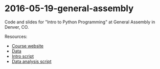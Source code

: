 # 2016-05-19-general-assembly
Code and slides for "Intro to Python Programming" at General Assembly in Denver, CO.


Resources:

- [Course website](https://generalassemb.ly/education/introduction-to-python-programming/denver/23900)
- [Data](https://github.com/mcdickenson/2016-05-19-general-assembly/raw/master/data.csv)
- [Intro script](https://github.com/mcdickenson/2016-05-19-general-assembly/blob/master/intro.py)
- [Data analysis script](https://github.com/mcdickenson/2016-05-19-general-assembly/blob/master/analysis.py)